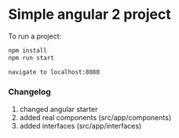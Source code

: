 # Simple angular 2 project

To run a project:
```bash
npm install
npm run start

navigate to localhost:8080
```


### Changelog
1) changed angular starter
2) added real components (src/app/components)
3) added interfaces (src/app/interfaces)